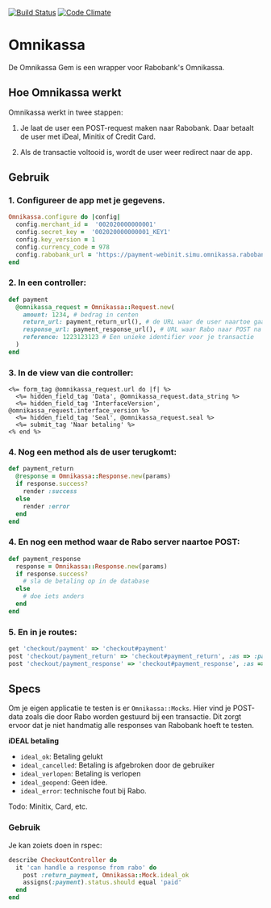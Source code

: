 [![Build Status](https://travis-ci.org/tijmenb/omnikassa.png?branch=master)](https://travis-ci.org/tijmenb/omnikassa)
[![Code Climate](https://codeclimate.com/badge.png)](https://codeclimate.com/github/tijmenb/omnikassa)

# Omnikassa

De Omnikassa Gem is een wrapper voor Rabobank's Omnikassa.

## Hoe Omnikassa werkt

Omnikassa werkt in twee stappen:

1. Je laat de user een POST-request maken naar Rabobank. Daar betaalt de user met iDeal, Minitix of Credit Card.

2. Als de transactie voltooid is, wordt de user weer redirect naar de app.

## Gebruik

### 1. Configureer de app met je gegevens.

```ruby
Omnikassa.configure do |config|
  config.merchant_id =  '002020000000001'
  config.secret_key =  '002020000000001_KEY1'
  config.key_version = 1
  config.currency_code = 978
  config.rabobank_url = 'https://payment-webinit.simu.omnikassa.rabobank.nl/paymentServlet'
end
```


### 2. In een controller:

```ruby
def payment
  @omnikassa_request = Omnikassa::Request.new(
    amount: 1234, # bedrag in centen
    return_url: payment_return_url(), # de URL waar de user naartoe gaat na betaling
    response_url: payment_response_url(), # URL waar Rabo naar POST na een betaling
    reference: 1223123123 # Een unieke identifier voor je transactie
  )
end
```

### 3. In de view van die controller:

```erb
<%= form_tag @omnikassa_request.url do |f| %>
  <%= hidden_field_tag 'Data', @omnikassa_request.data_string %>
  <%= hidden_field_tag 'InterfaceVersion', @omnikassa_request.interface_version %>
  <%= hidden_field_tag 'Seal', @omnikassa_request.seal %>
  <%= submit_tag 'Naar betaling' %>
<% end %>
```

### 4. Nog een method als de user terugkomt:

```ruby
def payment_return
  @response = Omnikassa::Response.new(params)
  if response.success?
    render :success
  else
    render :error
  end
end
```

### 4. En nog een method waar de Rabo server naartoe POST:

```ruby
def payment_response
  response = Omnikassa::Response.new(params)
  if response.success?
    # sla de betaling op in de database
  else
    # doe iets anders
  end
end
```

### 5. En in je routes:

```ruby
get 'checkout/payment' => 'checkout#payment'
post 'checkout/payment_return' => 'checkout#payment_return', :as => :payment_return
post 'checkout/payment_response' => 'checkout#payment_response', :as => :payment_response
```

## Specs

Om je eigen applicatie te testen is er `Omnikassa::Mocks`. Hier vind je POST-data zoals die door Rabo worden gestuurd bij een transactie. Dit zorgt ervoor dat je niet handmatig alle responses van Rabobank hoeft te testen. 

**iDEAL betaling**

- `ideal_ok`: Betaling gelukt
- `ideal_cancelled`: Betaling is afgebroken door de gebruiker
- `ideal_verlopen`: Betaling is verlopen
- `ideal_geopend`: Geen idee.
- `ideal_error`: technische fout bij Rabo.

Todo: Minitix, Card, etc.

### Gebruik

Je kan zoiets doen in rspec:

```ruby
describe CheckoutController do
  it 'can handle a response from rabo' do
    post :return_payment, Omnikassa::Mock.ideal_ok
    assigns(:payment).status.should equal 'paid'
  end
end
```
